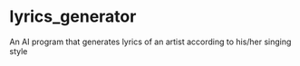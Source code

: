 # lyrics_generator
An AI program that generates lyrics of an artist according to his/her singing style
